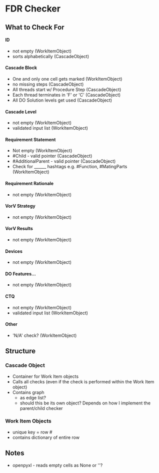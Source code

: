 # FDR Checker #

## What to Check For ##
#### ID ####
- not empty (WorkItemObject)
- sorts alphabetically (CascadeObject)
#### Cascade Block ####
- One and only one cell gets marked (WorkItemObject)
- no missing steps (CascadeObject)
- All threads start w/ Procedure Step (CascadeObject)
- Each thread terminates in 'F' or 'C' (CascadeObject)
- All DO Solution levels get used (CascadeObject)
#### Cascade Level ####
- not empty (WorkItemObject)
- validated input list (WorkItemObject)
#### Requirement Statement ####
- Not empty (WorkItemObject)
- #Child - valid pointer (CascadeObject)
- #AdditionalParent - valid pointer (CascadeObject)
- Check for ______ hashtags e.g. #Function, #MatingParts (WorkItemObject)
#### Requirement Rationale ####
- not empty (WorkItemObject)
#### VorV Strategy ####
- not empty (WorkItemObject)
#### VorV Results ####
- not empty (WorkItemObject)
#### Devices ####
- not empty (WorkItemObject)
#### DO Features... ####
- not empty (WorkItemObject)
#### CTQ ####
- not empty (WorkItemObject)
- validated input list (WorkItemObject)
#### Other ####
- 'N/A' check? (WorkItemObject)
  
## Structure ##

### Cascade Object ###
- Container for Work Item objects
- Calls all checks (even if the check is performed within the Work Item object)
- Contains graph
  - as edge list?
  - should this be its own object? Depends on how I implement the parent/child checker

### Work Item Objects ###
- unique key = row #
- contains dictionary of entire row

## Notes ##
- openpyxl - reads empty cells as None or ''?

  
